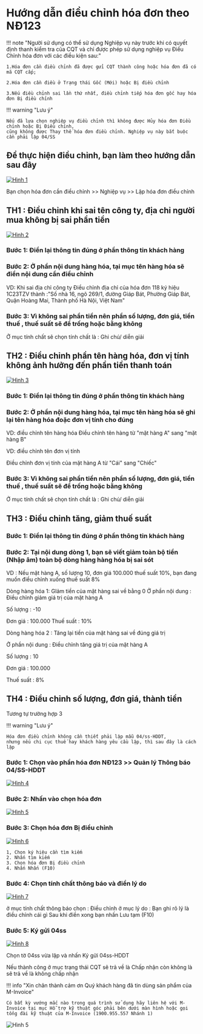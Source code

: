 # **Hướng dẫn điều chỉnh hóa đơn theo NĐ123**

!!! note "Người sử dụng có thể sử dụng Nghiệp vụ này trước khi có quyết định thanh kiểm tra của CQT và chỉ được phép sử dụng nghiệp vụ Điều Chỉnh hóa đơn với các điều kiện sau:"

    1.Hóa đơn cần điều chỉnh đã được gửi CQT thành công hoặc hóa đơn đã có mã CQT cấp;

    2.Hóa đơn cần điều ở Trạng thái Gốc (Mới) hoặc Bị điều chỉnh

    3.Nếu điều chỉnh sai lần thứ nhất, điều chỉnh tiếp hóa đơn gốc hay hóa đơn Bị điều chỉnh

!!! warning "Lưu ý"

    Nếu đã lựa chọn nghiệp vụ điều chỉnh thì không được Hủy hóa đơn Điều chỉnh hoặc Bị Điều chỉnh,
    cũng không được Thay thế hóa đơn điều chỉnh. Nghiệp vụ này bắt buộc cần phải lập 04/SS

## Để thực hiện điều chỉnh, bạn làm theo hướng dẫn sau đây

[![Hình 1]][Hình 1]

[Hình 1]: ../../assets/images/invoice1/1.0_dieuChinh_1.png

Bạn chọn hóa đơn cần điều chỉnh >> Nghiệp vụ >> Lập hóa đơn điều chỉnh

## TH1 : Điều chỉnh khi sai tên công ty, địa chỉ người mua không bị sai phần tiền

[![Hình 2]][Hình 2]

[Hình 2]: ../../assets/images/invoice1/1.0_dieuChinh_2.png

### Bước 1: Điền lại thông tin đúng ở phần thông tin khách hàng

### Bước 2: Ở phần nội dung hàng hóa, tại mục tên hàng hóa sẽ điền nội dung cần điều chỉnh

VD: Khi sai địa chỉ công ty
Điều chỉnh địa chỉ của hóa đơn 118 ký hiệu 1C23TZV thành :"Số nhà 16, ngõ 269/1, đường Giáp Bát, Phường Giáp Bát, Quận Hoàng Mai, Thành phố Hà Nội, Việt Nam"

### Bước 3: Vì không sai phần tiền nên phần số lượng, đơn giá, tiền thuế , thuế suất sẽ để trống hoặc bằng không

Ở mục tính chất sẽ chọn tính chất là : Ghi chú/ diễn giải

## TH2 : Điều chỉnh phần tên hàng hóa, đơn vị tính không ảnh hưởng đến phần tiền thanh toán

[![Hình 3]][Hình 3]

[Hình 3]: ../../assets/images/invoice1/1.0_dieuChinh_3.png

### Bước 1: Điền lại thông tin đúng ở phần thông tin khách hàng

### Bước 2: Ở phần nội dung hàng hóa, tại mục tên hàng hóa sẽ ghi lại tên hàng hóa đoặc đơn vị tính cho đúng

VD: điều chỉnh tên hàng hóa
Điều chỉnh tên hàng từ "mặt hàng A" sang "mặt hàng B"

VD: điều chỉnh tên đơn vị tính

Điều chỉnh đơn vị tính của mặt hàng A từ "Cái" sang "Chiếc"

### Bước 3: Vì không sai phần tiền nên phần số lượng, đơn giá, tiền thuế , thuế suất sẽ để trống hoặc bằng không

Ở mục tính chất sẽ chọn tính chất là : Ghi chú/ diễn giải

## TH3 : Điều chỉnh tăng, giảm thuế suất

### Bước 1: Điền lại thông tin đúng ở phần thông tin khách hàng

### Bước 2: Tại nội dung dòng 1, bạn sẽ viết giảm toàn bộ tiền (Nhập âm) toàn bộ dòng hàng hàng hóa bị sai sót

VD : Nếu mặt hàng A, số lượng 10, đơn giá 100.000 thuế suất 10%, bạn đang muốn điều chỉnh xuống thuế suất 8%

Dòng hàng hóa 1: GIảm tiền của mặt hàng sai về bằng 0
Ở phần nội dung : Điều chỉnh giảm giá trị của mặt hàng A

Số lượng : -10

Đơn giá : 100.000
Thuế suất : 10%

Dòng hàng hóa 2 : Tăng lại tiền của mặt hàng sai về đúng giá trị

Ở phần nội dung : Điều chỉnh tăng giá trị của mặt hàng A

Số lượng : 10

Đơn giá : 100.000

Thuế suất : 8%

## TH4 : Điều chỉnh số lượng, đơn giá, thành tiền

Tương tự trường hợp 3

!!! warning "Lưu ý"

    Hóa đơn điều chỉnh không cần thiết phải lập mẫu 04/ss-HDDT,
    nhưng nếu chi cục thuế hay khách hàng yêu cầu lập, thì sau đây là cách lập

### Bước 1: Chọn vào phần hóa đơn NĐ123 >> Quản lý Thông báo 04/SS-HDDT

[![Hình 4]][Hình 4]

[Hình 4]: ../../assets/images/invoice1/1.0_dieuChinh_4.png

### Bước 2: Nhấn vào chọn hóa đơn

[![Hình 5]][Hình 5]

[Hình 5]: ../../assets/images/invoice1/1.0_dieuChinh_5.png

### Bước 3: Chọn hóa đơn Bị điều chỉnh

[![Hình 6]][Hình 6]

[Hình 6]: ../../assets/images/invoice1/1.0_dieuChinh_6.png

    1, Chọn ký hiệu cần tìm kiếm
    2. Nhấn tìm kiếm
    3. Chọn hóa đơn Bị điều chỉnh
    4. Nhấn Nhấn (F10)

### Bước 4: Chọn tính chất thông báo và điền lý do

[![Hình 7]][Hình 7]

[Hình 7]: ../../assets/images/invoice1/1.0_dieuChinh_7.png

ở mục tính chất thông báo chọn : Điều chỉnh
ở mục lý do : Bạn ghi rõ lý là điều chỉnh cái gì
Sau khi điền xong bạn nhấn Lưu tạm (F10)

### Bước 5: Ký gửi 04ss

[![Hình 8]][Hình 8]

[Hình 8]: ../../assets/images/invoice1/1.0_dieuChinh_8.png

Chọn tờ 04ss vừa lập và nhấn Ký gửi 04ss-HDDT

Nếu thành công ở mục trạng thái CQT sẽ trả về là Chấp nhận còn không là sẽ trả về là không chấp nhận

!!! info "Xin chân thành cảm ơn Quý khách hàng đã tin dùng sản phẩm của M-Invoice"

    Có bất kỳ vướng mắc nào trong quá trình sử dụng hãy liên hệ với M-Invoice tại mục Hỗ trợ kỹ thuật góc phải bên dưới màn hình hoặc gọi tổng đài kỹ thuật của M-Invoice (1900.955.557 Nhánh 1)

![Hình 5](../../assets/images/invoice1/1.0_suaTienBangTay_5.png)
